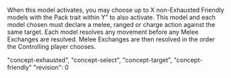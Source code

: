 
When this model activates, you may choose up to X non-Exhausted Friendly models with the Pack trait within Y” to also activate.
This model and each model chosen must declare a melee, ranged or charge action against the same target.
Each model resolves any movement before any Melee Exchanges are resolved.
Melee Exchanges are then resolved in the order the Controlling player chooses.

"concept-exhausted", "concept-select", "concept-target", "concept-friendly"
"revision": 0